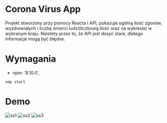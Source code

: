 # Corona Virus App
Projekt stworzony przy pomocy Reacta i API, pokazuje ogólną ilość zgonów, wyzdrowiałych i liczbę śmierci ludzi(liczbową ilość oraz na wykresie) w wybranym kraju. Niestety przez to, że API jest dosyć stare, dlatego informacje mogą być błędne.

# Wymagania
- npm: '8.10.0',
```
nmp start
```
# Demo
![ss1](https://user-images.githubusercontent.com/77458397/168670502-2bf2a588-1ab2-4f14-9e23-4bfc72ced3b3.PNG)
![ss2](https://user-images.githubusercontent.com/77458397/168670507-8136a9ae-57e5-4b12-8967-6c2249410085.PNG)
![ss3](https://user-images.githubusercontent.com/77458397/168670509-15263e99-0602-4381-8d64-1c493c36d31b.PNG)
